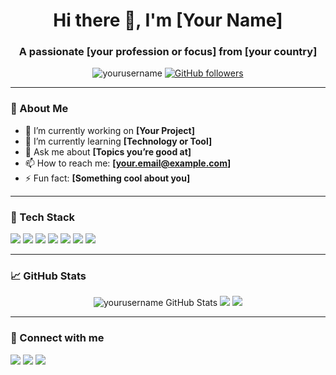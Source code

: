 <!-- Header -->
<h1 align="center">Hi there 👋, I'm [Your Name]</h1>
<h3 align="center">A passionate [your profession or focus] from [your country]</h3>

<!-- Badges -->
<p align="center">
  <img src="https://komarev.com/ghpvc/?username=yourusername&label=Profile%20views&color=0e75b6&style=flat" alt="yourusername" />
  <a href="https://github.com/yourusername?tab=followers"><img src="https://img.shields.io/github/followers/yourusername?label=Followers&style=social" alt="GitHub followers"></a>
</p>

---

### 💫 About Me
- 🔭 I’m currently working on **[Your Project]**
- 🌱 I’m currently learning **[Technology or Tool]**
- 💬 Ask me about **[Topics you’re good at]**
- 📫 How to reach me: **[your.email@example.com]**
- ⚡ Fun fact: **[Something cool about you]**

---

### 🚀 Tech Stack
<p>
  <img src="https://img.shields.io/badge/-Python-05122A?style=flat&logo=python" />
  <img src="https://img.shields.io/badge/-JavaScript-05122A?style=flat&logo=javascript" />
  <img src="https://img.shields.io/badge/-HTML-05122A?style=flat&logo=html5" />
  <img src="https://img.shields.io/badge/-CSS-05122A?style=flat&logo=css3" />
  <img src="https://img.shields.io/badge/-React-05122A?style=flat&logo=react" />
  <img src="https://img.shields.io/badge/-Node.js-05122A?style=flat&logo=node.js" />
  <img src="https://img.shields.io/badge/-Git-05122A?style=flat&logo=git" />
</p>

---

### 📈 GitHub Stats
<p align="center">
  <img src="https://github-readme-stats.vercel.app/api?username=yourusername&show_icons=true&theme=github_dark" alt="yourusername GitHub Stats" />
  <img src="https://github-readme-streak-stats.herokuapp.com?user=yourusername&theme=github-dark&hide_border=true" />
  <img src="https://github-readme-stats.vercel.app/api/top-langs/?username=yourusername&layout=compact&theme=github_dark" />
</p>

---

### 🔗 Connect with me
<p>
  <a href="https://linkedin.com/in/yourusername"><img src="https://img.shields.io/badge/-LinkedIn-blue?style=flat&logo=linkedin" /></a>
  <a href="mailto:your.email@example.com"><img src="https://img.shields.io/badge/-Email-red?style=flat&logo=gmail&logoColor=white" /></a>
  <a href="https://yourwebsite.com"><img src="https://img.shields.io/badge/-Portfolio-black?style=flat&logo=firefox" /></a>
</p>
